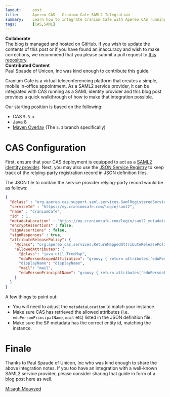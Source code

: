 ```yaml
---
layout:     post
title:      Apereo CAS - Cranium Cafe SAML2 Integration
summary:    Learn how to integrate Cranium Cafe with Apereo CAS running as a SAML2 identity provider.
tags:       [CAS,SAML]
---
```


<div class="alert alert-success">
  <strong>Collaborate</strong><br/>The blog is managed and hosted on GitHub. If you wish to update the contents of this post or if you have found an inaccuracy and wish to make corrections, we recommend that you please submit a pull request to <a href="https://github.com/apereo/apereo.github.io">this repository</a>.
</div>

<div class="alert alert-info">
  <strong>Contributed Content</strong><br/>Paul Spaude of Unicon, Inc was kind enough to contribute this guide.
</div>

Cranium Cafe is a virtual teleconferencing platform that creates a simple, mobile in-office appointment. As a SAML2 service provider, it can be integrated with CAS running as a SAML identity provider and this blog post provides a quick walkthrough of how to make that integration possible.

Our starting position is based on the following:

- CAS `5.3.x`
- Java 8
- [Maven Overlay](https://github.com/apereo/cas-overlay-template) (The `5.3` branch specifically)

# CAS Configuration

First, ensure that your CAS deployment is equipped to act as a [SAML2 identity provider](https://apereo.github.io/cas/5.3.x/installation/Configuring-SAML2-Authentication.html). Next, you may also use the [JSON Service Registry](https://apereo.github.io/cas/5.3.x/installation/JSON-Service-Management.html) to keep track of the relying-party registration record in JSON definition files.

The JSON file to contain the service provider relying-party record would be as follows:

```json
{
  "@class" : "org.apereo.cas.support.saml.services.SamlRegisteredService",
  "serviceId" : "https://my.craniumcafe.com/login/saml2",
  "name" : "CraniumCafe",
  "id" : 1,
  "metadataLocation" : "https://my.craniumcafe.com/login/saml2_metadata",
  "encryptAssertions" : false,
  "signAssertions" : false,
  "signResponses" : true,
  "attributeReleasePolicy": {
    "@class": "org.apereo.cas.services.ReturnMappedAttributeReleasePolicy",
    "allowedAttributes": {
      "@class": "java.util.TreeMap",
      "eduPersonScopedAffiliation": "groovy { return attributes['eduPersonAffiliation'].get(0) + '@example.org' }"
      "displayName": "displayName",
      "mail": "mail",
      "eduPersonPrincipalName": "groovy { return attributes['eduPersonPrincipalName'].get(0) + '@example.org' }"
    }
  }
}
```

A few things to point out:

- You will need to adjust the `metadataLocation` to match your instance.
- Make sure CAS has retrieved the allowed attributes (i.e. `eduPersonPrincipalName`, `mail` etc) listed in the JSON definition file.
- Make sure the SP metadata has the correct entity id, matching the instance.

# Finale

Thanks to Paul Spaude of Unicon, Inc who was kind enough to share the above integration notes. If you too have an integration with a well-known SAML2 service provider, please consider sharing that guide in form of a blog post here as well.

[Misagh Moayyed](https://twitter.com/misagh84)